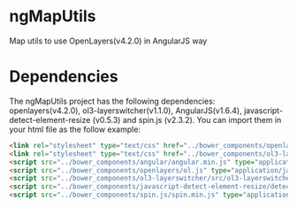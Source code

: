 # ngMapUtils
Map utils to use OpenLayers(v4.2.0) in AngularJS way

# Dependencies 
The ngMapUtils project has the following dependencies: openlayers(v4.2.0), ol3-layerswitcher(v1.1.0), AngularJS(v1.6.4), javascript-detect-element-resize (v0.5.3) and spin.js (v2.3.2). You can import them in your html file as the follow example:

```html
<link rel="stylesheet" type="text/css" href="../bower_components/openlayers/ol.css">
<link rel="stylesheet" type="text/css" href="../bower_components/ol3-layerswitcher/src/ol3-layerswitcher.css">
<script src="../bower_components/angular/angular.min.js" type="application/javascript"></script>
<script src="../bower_components/openlayers/ol.js" type="application/javascript"></script>
<script src="../bower_components/ol3-layerswitcher/src/ol3-layerswitcher.js" type="application/javascript"></script>
<script src="../bower_components/javascript-detect-element-resize/detect-element-resize.js" type="application/javascript"></script>
<script src="../bower_components/spin.js/spin.min.js" type="application/javascript"></script>
 ```
 
